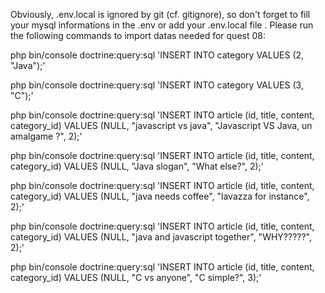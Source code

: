 Obviously, .env.local is ignored by git (cf. gitignore), so don't forget to fill your mysql informations in the .env or add your .env.local file .
Please run the following commands to import datas needed for quest 08:

php bin/console doctrine:query:sql 'INSERT INTO category VALUES (2, "Java");'

php bin/console doctrine:query:sql 'INSERT INTO category VALUES (3, "C");'


php bin/console doctrine:query:sql 'INSERT INTO article (id, title, content, category_id) VALUES (NULL, "javascript vs java", "Javascript VS Java, un amalgame ?", 2);'

php bin/console doctrine:query:sql 'INSERT INTO article (id, title, content, category_id) VALUES (NULL, "Java slogan", "What else?", 2);'

php bin/console doctrine:query:sql 'INSERT INTO article (id, title, content, category_id) VALUES (NULL, "java needs coffee", "lavazza for instance", 2);'

php bin/console doctrine:query:sql 'INSERT INTO article (id, title, content, category_id) VALUES (NULL, "java and javascript together", "WHY?????", 2);'

php bin/console doctrine:query:sql 'INSERT INTO article (id, title, content, category_id) VALUES (NULL, "C vs anyone", "C simple?", 3);'